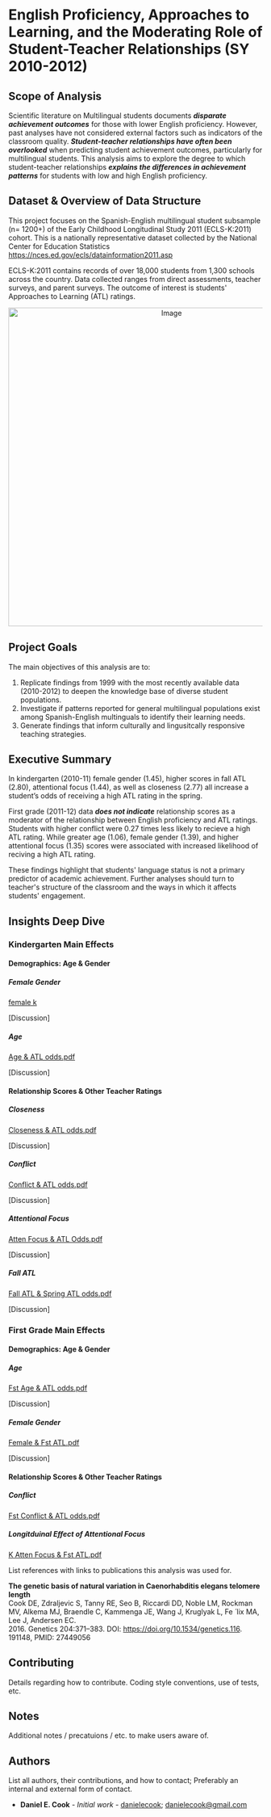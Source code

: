 # English Proficiency, Approaches to Learning, and the Moderating Role of Student-Teacher Relationships (SY 2010-2012)

## Scope of Analysis
Scientific literature on Multilingual students documents ***disparate achievement outcomes*** for those with lower English proficiency. However, past analyses have not considered external factors such as indicators of the classroom quality. ***Student-teacher relationships have often been overlooked*** when predicting student achievement outcomes, particularly for multilingual students. This analysis aims to explore the degree to which student-teacher relationships ***explains the differences in achievement patterns*** for students with low and high English proficiency.

## Dataset & Overview of Data Structure

This project focuses on the Spanish-English multilingual student subsample (n= 1200+) of the Early Childhood Longitudinal Study 2011 (ECLS-K:2011) cohort. This is a nationally representative dataset collected by the National Center for Education Statistics <https://nces.ed.gov/ecls/datainformation2011.asp> 

ECLS-K:2011 contains records of over 18,000 students from 1,300 schools across the country. Data collected ranges from direct assessments, teacher surveys, and parent surveys. The outcome of interest is students' Approaches to Learning (ATL) ratings.

<div align="center">
 <img width="631" alt="Image" src="https://github.com/user-attachments/assets/d09d744d-577e-4b73-a9c3-cbcfe41d2b43" />
</div>

## Project Goals

The main objectives of this analysis are to:
1. Replicate findings from 1999 with the most recently available data (2010-2012) to deepen the knowledge base of diverse student populations.
2. Investigate if patterns reported for general multilingual populations exist among Spanish-English multinguals to identify their learning needs.
3. Generate findings that inform culturally and lingusitcally responsive teaching strategies.

## Executive Summary

In kindergarten (2010-11) female gender (1.45), higher scores in fall ATL (2.80), attentional focus (1.44), as well as closeness (2.77) all increase a student’s odds of receiving a high ATL rating in the spring.

First grade (2011-12) data ***does not indicate*** relationship scores as a moderator of the relationship between English proficiency and ATL ratings. Students with higher conflict were 0.27 times less likely to recieve a high ATL rating. While greater age (1.06), female gender (1.39), and higher attentional focus (1.35) scores were associated with increased likelihood of reciving a high ATL rating.

These findings highlight that students' language status is not a primary predictor of academic achievement. Further analyses should turn to teacher's structure of the classroom and the ways in which it affects students' engagement.

## Insights Deep Dive

### Kindergarten Main Effects 

#### Demographics: Age & Gender

##### Female Gender



[female k](https://github.com/ezamora0646/ECLSK-11/blob/00cbd082f67da644e8101b11e5c78cef87cdd0f5/k%20gender%20k%20atl.png)

[Discussion]

##### Age 


[Age & ATL odds.pdf](https://github.com/user-attachments/files/20635874/Age.ATL.odds.pdf)


[Discussion]

#### Relationship Scores & Other Teacher Ratings

##### Closeness

[Closeness & ATL odds.pdf](https://github.com/user-attachments/files/20635878/Closeness.ATL.odds.pdf)


[Discussion]

##### Conflict

[Conflict & ATL odds.pdf](https://github.com/user-attachments/files/20635879/Conflict.ATL.odds.pdf)


[Discussion]

##### Attentional Focus

[Atten Focus & ATL Odds.pdf](https://github.com/user-attachments/files/20635886/Atten.Focus.ATL.Odds.pdf)


[Discussion]

##### Fall ATL 

[Fall ATL & Spring ATL odds.pdf](https://github.com/user-attachments/files/20635895/Fall.ATL.Spring.ATL.odds.pdf)


[Discussion]

### First Grade Main Effects

#### Demographics: Age & Gender

##### Age

[Fst Age & ATL odds.pdf](https://github.com/user-attachments/files/20635893/Fst.Age.ATL.odds.pdf)


[Discussion]

##### Female Gender

[Female & Fst ATL.pdf](https://github.com/user-attachments/files/20635891/Female.Fst.ATL.pdf)


[Discussion]

#### Relationship Scores & Other Teacher Ratings

##### Conflict

[Fst Conflict & ATL odds.pdf](https://github.com/user-attachments/files/20635894/Fst.Conflict.ATL.odds.pdf)


##### Longitduinal Effect of Attentional Focus

[K Atten Focus & Fst ATL.pdf](https://github.com/user-attachments/files/20635892/K.Atten.Focus.Fst.ATL.pdf)


List references with links to publications this analysis was used for.

 __The genetic basis of natural variation in Caenorhabditis elegans telomere length__<br />
Cook DE, Zdraljevic S, Tanny RE, Seo B, Riccardi DD, Noble LM, Rockman MV, Alkema MJ, Braendle C, Kammenga JE, Wang J, Kruglyak L, Fe ́ lix MA, Lee J, Andersen EC. <br />
2016. Genetics 204:371–383. DOI: https://doi.org/10.1534/genetics.116. 191148, PMID: 27449056

## Contributing

Details regarding how to contribute. Coding style conventions, use of tests, etc.

## Notes

Additional notes / precatuions / etc. to make users aware of.

## Authors

List all authors, their contributions, and how to contact; Preferably an internal and external form of contact.

* **Daniel E. Cook** - *Initial work* - [danielecook](https://github.com/danielecook); danielecook@gmail.com
